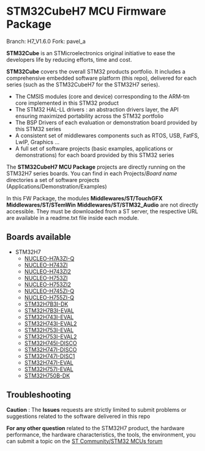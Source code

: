 # STM32CubeH7 MCU Firmware Package

Branch: H7_V1.6.0
Fork: pavel_a

**STM32Cube** is an STMicroelectronics original initiative to ease the developers life by reducing efforts, time and cost.

**STM32Cube** covers the overall STM32 products portfolio. It includes a comprehensive embedded software platform (this repo), delivered for each series (such as the STM32CubeH7 for the STM32H7 series).
   * The CMSIS modules (core and device) corresponding to the ARM-tm core implemented in this STM32 product
   * The STM32 HAL-LL drivers : an abstraction drivers layer, the API ensuring maximized portability across the STM32 portfolio
   * The BSP Drivers of each evaluation or demonstration board provided by this STM32 series
   * A consistent set of middlewares components such as RTOS, USB, FatFS, LwIP, Graphics ...
   * A full set of software projects (basic examples, applications or demonstrations) for each board provided by this STM32 series

The **STM32CubeH7 MCU Package** projects are directly running on the STM32H7 series boards. You can find in each Projects/*Board name* directories a set of software projects (Applications/Demonstration/Examples)

In this FW Package, the modules **Middlewares/ST/TouchGFX** **Middlewares/ST/STemWin** **Middlewares/ST/STM32_Audio** are not directly accessible. They must be downloaded from a ST server, the respective URL are available in a readme.txt file inside each module.

## Boards available
  * STM32H7
    * [NUCLEO-H7A3ZI-Q](https://www.st.com/en/product/nucleo-h7a3zi-q.html)
    * [NUCLEO-H743ZI](https://www.st.com/en/product/nucleo-h743zi.html)
    * [NUCLEO-H743ZI2](https://www.st.com/en/product/nucleo-h743zi.html)
    * [NUCLEO-H753ZI](https://www.st.com/en/product/nucleo-h753zi.html)
    * [NUCLEO-H753ZI2](https://www.st.com/en/product/nucleo-h753zi.html)
    * [NUCLEO-H745ZI-Q](https://www.st.com/en/product/nucleo-h745zi-q.html)
    * [NUCLEO-H755ZI-Q](https://www.st.com/en/product/nucleo-h755zi-q.html)
    * [STM32H7B3I-DK](https://www.st.com/en/product/stm32h7b3i-dk.html)
    * [STM32H7B3I-EVAL](https://www.st.com/en/product/stm32h7b3i-eval.html)
    * [STM32H743I-EVAL](https://www.st.com/en/product/stm32h743i-eval.html)
    * [STM32H743I-EVAL2](https://www.st.com/en/product/stm32h743i-eval.html)
    * [STM32H753I-EVAL](https://www.st.com/en/product/stm32h753i-eval.html)
    * [STM32H753I-EVAL2](https://www.st.com/en/product/stm32h753i-eval.html)
    * [STM32H745I-DISCO](https://www.st.com/en/product/stm32h745i-disco.html)
    * [STM32H747I-DISCO](https://www.st.com/en/product/stm32h747i-disco.html)
    * [STM32H747I-DISC1](https://www.st.com/en/product/stm32h747i-disco.html)
    * [STM32H747I-EVAL](https://www.st.com/en/product/stm32h747i-eval.html)
    * [STM32H757I-EVAL](https://www.st.com/en/product/stm32h757i-eval.html)
    * [STM32H750B-DK](https://www.st.com/en/product/stm32h750b-dk.html)

## Troubleshooting

**Caution** : The **Issues** requests are strictly limited to submit problems or suggestions related to the software delivered in this repo

**For any other question** related to the STM32H7 product, the hardware performance, the hardware characteristics, the tools, the environment, you can submit a topic on the [ST Community/STM32 MCUs forum](https://community.st.com/s/group/0F90X000000AXsASAW/stm32-mcus)
